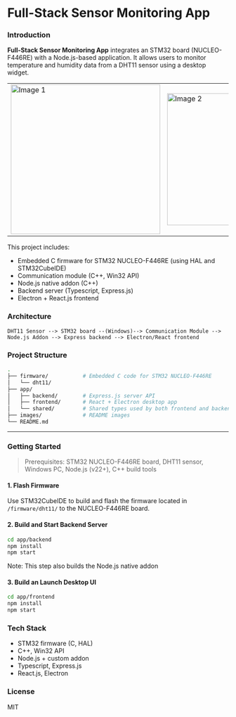 # Full-Stack Sensor Monitoring App

### Introduction

**Full-Stack Sensor Monitoring App** integrates an STM32 board (NUCLEO-F446RE) with a Node.js-based application. It allows users to monitor temperature and humidity data from a DHT11 sensor using a desktop widget.

<table>
  <tr>
    <td><img src="images/board_topview.png" alt="Image 1" width="340"/></td>
    <td><img src="images/widget.png" alt="Image 2" width="300"/></td>
  </tr>
</table>

This project includes:

- Embedded C firmware for STM32 NUCLEO-F446RE (using HAL and STM32CubeIDE)
- Communication module (C++, Win32 API)
- Node.js native addon (C++)
- Backend server (Typescript, Express.js)
- Electron + React.js frontend

### Architecture

```
DHT11 Sensor --> STM32 board --(Windows)--> Communication Module --> Node.js Addon --> Express backend --> Electron/React frontend
```

### Project Structure

```bash
.
├── firmware/           # Embedded C code for STM32 NUCLEO-F446RE
│   └── dht11/
├── app/
│   ├── backend/        # Express.js server API
│   ├── frontend/       # React + Electron desktop app
│   └── shared/         # Shared types used by both frontend and backend
├── images/             # README images
└── README.md
```

---

### Getting Started

> Prerequisites: STM32 NUCLEO-F446RE board, DHT11 sensor, Windows PC, Node.js (v22+), C++ build tools

#### 1. Flash Firmware

Use STM32CubeIDE to build and flash the firmware located in `/firmware/dht11/` to the NUCLEO-F446RE board.

#### 2. Build and Start Backend Server

```bash
cd app/backend
npm install
npm start
```

Note: This step also builds the Node.js native addon

#### 3. Build an Launch Desktop UI

```bash
cd app/frontend
npm install
npm start
```

### Tech Stack

- STM32 firmware (C, HAL)
- C++, Win32 API
- Node.js + custom addon
- Typescript, Express.js
- React.js, Electron

### License

MIT

